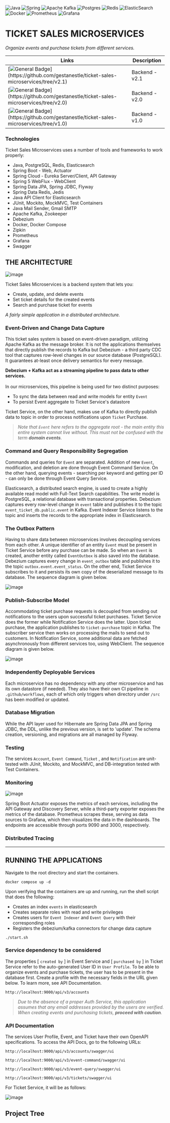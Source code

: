 ![Java](https://img.shields.io/badge/java-%23ED8B00.svg?style=for-the-badge&logo=openjdk&logoColor=white) ![Spring](https://img.shields.io/badge/spring-%236DB33F.svg?style=for-the-badge&logo=spring&logoColor=white) ![Apache Kafka](https://img.shields.io/badge/Apache%20Kafka-000?style=for-the-badge&logo=apachekafka) ![Postgres](https://img.shields.io/badge/postgres-%23316192.svg?style=for-the-badge&logo=postgresql&logoColor=white) ![Redis](https://img.shields.io/badge/redis-%23DD0031.svg?style=for-the-badge&logo=redis&logoColor=white) ![ElasticSearch](https://img.shields.io/badge/-ElasticSearch-005571?style=for-the-badge&logo=elasticsearch) ![Docker](https://img.shields.io/badge/docker-%230db7ed.svg?style=for-the-badge&logo=docker&logoColor=white) ![Prometheus](https://img.shields.io/badge/Prometheus-E6522C?style=for-the-badge&logo=Prometheus&logoColor=white) ![Grafana](https://img.shields.io/badge/grafana-%23F46800.svg?style=for-the-badge&logo=grafana&logoColor=white) 

# TICKET SALES MICROSERVICES
_Organize events and purchase tickets from different services._

| Links                                                                                                                                                  | Description    | 
|--------------------------------------------------------------------------------------------------------------------------------------------------------|----------------|
| [![General Badge](https://img.shields.io/badge/version-2.1-COLOR.svg?logo=LOGO")](https://github.com/gestanestle/ticket-sales-microservices/tree/v2.1) | Backend - v2.1 |
| [![General Badge](https://img.shields.io/badge/version-2.0-COLOR.svg?logo=LOGO")](https://github.com/gestanestle/ticket-sales-microservices/tree/v2.0) | Backend - v2.0 |
| [![General Badge](https://img.shields.io/badge/version-1.0-COLOR.svg?logo=LOGO")](https://github.com/gestanestle/ticket-sales-microservices/tree/v1.0) | Backend - v1.0 |

### Technologies
Ticket Sales Microservices uses a number of tools and frameworks to work properly:

- Java, PostgreSQL, Redis, Elasticsearch
- Spring Boot - Web, Actuator
- Spring Cloud - Eureka Server/Client, API Gateway
- Spring 5 WebFlux - WebClient
- Spring Data JPA, Spring JDBC, Flyway
- Spring Data Redis, Jedis
- Java API Client for Elasticsearch
- JUnit, Mockito, MockMVC, Test Containers
- Java Mail Sender, Gmail SMTP
- Apache Kafka, Zookeeper
- Debezium
- Docker, Docker Compose
- Zipkin
- Prometheus
- Grafana
- Swagger

## THE ARCHITECTURE

![image](./static/system_design.JPG)

Ticket Sales Microservices is a backend system that lets you:
* Create, update, and delete events
* Set ticket details for the created events
* Search and purchase ticket for events

_A fairly simple application in a distributed architecture._

### Event-Driven and Change Data Capture

This ticket sales system is based on event-driven paradigm, utilizing Apache Kafka as the message broker. 
It is not the applications themselves that directly publish the records to Kafka but Debezium - 
a third party CDC tool that captures row-level changes in our source database (PostgreSQL). 
It guarantees at-least once delivery semantics for every message.

**Debezium + Kafka act as a streaming pipeline to pass data to other services.** <br>
<br>
In our microservices, this pipeline is being used for two distinct purposes:  
* To sync the data between read and write models for entity ```Event``` 
* To persist Event aggregate to Ticket Service's datastore  

Ticket Service, on the other hand, makes use of Kafka to directly publish data to topic in order to process notifications upon ```Ticket``` Purchase.

> _Note that ```Event``` here refers to the aggregate root - the main entity this entire system 
> cannot live without. This must not be confused with the term **domain events**._

### Command and Query Responsibility Segregation

Commands and queries for ```Event``` are separated. Addition of new ```Event```, modification, and deletion
are done through Event Command Service. On the other hand, querying events - searching per keyword and getting per ID -
can only be done through Event Query Service.

Elasticsearch, a distributed search engine, is used to create a highly available read model with 
Full-Text Search capabilities. The write model is PostgreSQL, a relational database with transactional properties.
Debezium captures every row-level change in ```event``` table and publishes it to the topic ```event_ticket_db.public.event``` 
in Kafka. Event Indexer Service listens to the topic and inserts the records to the appropriate index in Elasticsearch. 

### The Outbox Pattern

Having to share data between microservices involves decoupling services from each other. A unique identifier of an entity ```Event``` 
must be present in Ticket Service before any purchase can be made. So when an ```Event``` is created, another entity called ```EventOutbox``` 
is also saved into the database. Debezium captures every change in ```event_outbox``` table and publishes it
to the topic ```outbox.event.event_status```. On the other end, Ticket Service subscribes to it and persists its own copy of the 
deserialized message to its database. The sequence diagram is given below.

![image](./static/event_creation.jpg)

### Publish-Subscribe Model

Accommodating ticket purchase requests is decoupled from sending out notifications to the users upon successful ticket purchases.
Ticket Service does the former while Notification Service does the latter. Upon ticket purchase, the application 
publishes to ```ticket-purchase``` topic in Kafka. The subscriber service then works on processing the mails to send out to customers.
In Notification Service, some additional data are fetched asynchronously from different services too, using WebClient.
The sequence diagram is given below.

![image](./static/ticket_purchase.png)

### Independently Deployable Services

Each microservice has no dependency with any other microservice and has its own datastore (if needed). 
They also have their own CI pipeline in ```.github/workflows```, each of which only triggers when directory under ```/src``` has been modified or updated.


### Database Migration

While the API layer used for Hibernate are Spring Data JPA and Spring JDBC, the DDL, unlike the previous version, is set to 'update'. 
The schema creation, versioning, and migrations are all managed by Flyway.

### Testing
The services ```Account```, ```Event Command```, ```Ticket``` , and ```Notification``` are unit-tested with JUnit, Mockito, and MockMVC, and DB-integration tested with Test Containers.

### Monitoring

![image](./static/grafana.png)

Spring Boot Actuator exposes the metrics of each services, including the API Gateway and Discovery Server, while a 
third-party exporter exposes the metrics of the database. Prometheus scrapes these, serving as data sources to Grafana, 
which then visualizes the data in the dashboards. The endpoints are accessible through ports 9090 and 3000, respectively.

### Distributed Tracing

-----

## RUNNING THE APPLICATIONS

Navigate to the root directory and start the containers.
```
docker compose up -d
```

Upon verifying that the containers are up and running, run the shell script that does the following:
* Creates an index ```events``` in elasticsearch
* Creates separate roles with read and write privileges
* Creates users for ```Event Indexer``` and ```Event Query``` with their corresponding roles
* Registers the debezium/kafka connectors for change data capture

```
./start.sh
```

### Service dependency to be considered
The properties [ ```created by``` ] in Event Service and [ ```purchased by``` ] in Ticket Service refer to the auto-generated 
User ID in ```User Profile```. To be able to organize events and purchase tickets, the user has to be present in the database 
first. Create a profile with the necessary fields in the URL given below. To learn more, see API Documentation.
```
http://localhost:9000/api/v3/accounts
```

> _Due to the absence of a proper Auth Service, this application assumes that any email addresses provided by the users are verified. When creating events and purchasing tickets, **proceed with caution**._

### API Documentation
The services User Profile, Event, and Ticket have their own OpenAPI specifications. To access the API Docs, go to the following URLs:

```
http://localhost:9000/api/v3/accounts/swagger/ui
```
```
http://localhost:9000/api/v3/event-command/swagger/ui
```
```
http://localhost:9000/api/v3/event-query/swagger/ui
```
```
http://localhost:9000/api/v3/tickets/swagger/ui
```

For Ticket Service, it will be as follows: </br>

![image](./static/swagger.JPG)


## Project Tree
```bash